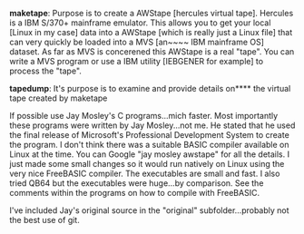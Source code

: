 **maketape**:
Purpose is to create a AWStape [hercules virtual tape]. Hercules is a IBM S/370+ mainframe emulator. This allows you to get your local [Linux in my case] data into a AWStape [which is really just a Linux file] that can very quickly be loaded  into a MVS [an~~~~ IBM mainframe OS] dataset. As far as MVS is concerened this AWStape is a real "tape". You can write a MVS program or use a IBM utility [IEBGENER for example] to process the "tape".

**tapedump**:
It's purpose is to examine and provide details on**** the virtual tape created by maketape 

If possible use Jay Mosley's C programs...mich faster. Most importantly these programs were written by Jay Mosley...not me. He stated that he used the final release of Microsoft's Professional Development System to create the program. I don't think there was a suitable BASIC compiler available on Linux at the time. You can Google "jay mosley awstape" for all the details. I just made some small changes so it would run natively on Linux using the very nice FreeBASIC compiler. The executables are small and fast. I also tried QB64 but the executables were huge...by comparison. See the comments within the programs on how to compile with FreeBASIC.

I've included Jay's original source in the "original" subfolder...probably not the best use of git.
